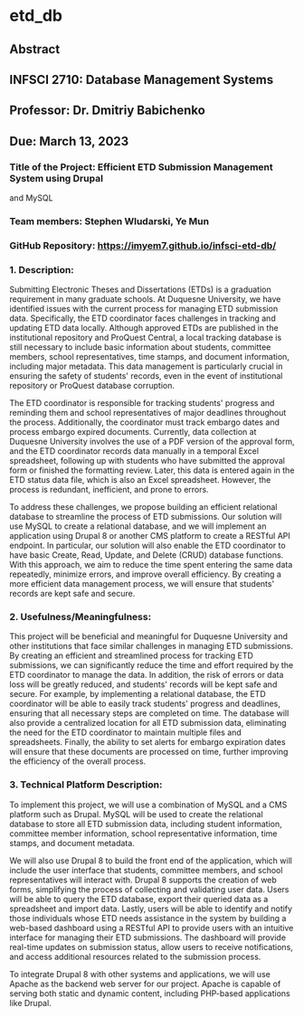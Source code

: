 # etd_db
## Abstract
## INFSCI 2710: Database Management Systems
## Professor: Dr. Dmitriy Babichenko
## Due: March 13, 2023
### Title of the Project: Efficient ETD Submission Management System using Drupal 
and MySQL
### Team members: Stephen Wludarski, Ye Mun
### GitHub Repository: https://imyem7.github.io/infsci-etd-db/

### 1.	Description: 

Submitting Electronic Theses and Dissertations (ETDs) is a graduation requirement in 
many graduate schools. At Duquesne University, we have identified issues with the 
current process for managing ETD submission data. Specifically, the ETD coordinator 
faces challenges in tracking and updating ETD data locally. Although approved ETDs 
are published in the institutional repository and ProQuest Central, a local tracking 
database is still necessary to include basic information about students, committee 
members, school representatives, time stamps, and document information, including 
major metadata. This data management is particularly crucial in ensuring the safety 
of students' records, even in the event of institutional repository or ProQuest 
database corruption. 

The ETD coordinator is responsible for tracking students' progress and reminding 
them and school representatives of major deadlines throughout the process. 
Additionally, the coordinator must track embargo dates and process embargo expired 
documents. Currently, data collection at Duquesne University involves the use of a 
PDF version of the approval form, and the ETD coordinator records data manually in a 
temporal Excel spreadsheet, following up with students who have submitted the 
approval form or finished the formatting review. Later, this data is entered again 
in the ETD status data file, which is also an Excel spreadsheet. However, the 
process is redundant, inefficient, and prone to errors. 

To address these challenges, we propose building an efficient relational database to 
streamline the process of ETD submissions. Our solution will use MySQL to create a 
relational database, and we will implement an application using Drupal 8 or another 
CMS platform to create a RESTful API endpoint. In particular, our solution will also 
enable the ETD coordinator to have basic Create, Read, Update, and Delete (CRUD) 
database functions. With this approach, we aim to reduce the time spent entering the 
same data repeatedly, minimize errors, and improve overall efficiency. By creating a 
more efficient data management process, we will ensure that students' records are 
kept safe and secure.



### 2.	Usefulness/Meaningfulness: 

This project will be beneficial and meaningful for Duquesne University and other 
institutions that face similar challenges in managing ETD submissions. By creating 
an efficient and streamlined process for tracking ETD submissions, we can 
significantly reduce the time and effort required by the ETD coordinator to manage 
the data. In addition, the risk of errors or data loss will be greatly reduced, and 
students' records will be kept safe and secure.
For example, by implementing a relational database, the ETD coordinator will be able 
to easily track students' progress and deadlines, ensuring that all necessary steps 
are completed on time. The database will also provide a centralized location for all 
ETD submission data, eliminating the need for the ETD coordinator to maintain 
multiple files and spreadsheets. Finally, the ability to set alerts for embargo 
expiration dates will ensure that these documents are processed on time, further 
improving the efficiency of the overall process.


### 3.	Technical Platform Description: 

To implement this project, we will use a combination of MySQL and a CMS platform 
such as Drupal. MySQL will be used to create the relational database to store all 
ETD submission data, including student information, committee member information, 
school representative information, time stamps, and document metadata. 

We will also use Drupal 8 to build the front end of the application, which will 
include the user interface that students, committee members, and school 
representatives will interact with. Drupal 8 supports the creation of web forms, 
simplifying the process of collecting and validating user data.  Users will be able 
to query the ETD database, export their queried data as a spreadsheet and import 
data. Lastly, users will be able to identify and notify those individuals whose ETD 
needs assistance in the system by building a web-based dashboard using a RESTful API 
to provide users with an intuitive interface for managing their ETD submissions. The 
dashboard will provide real-time updates on submission status, allow users to 
receive notifications, and access additional resources related to the submission 
process. 

To integrate Drupal 8 with other systems and applications, we will use Apache as the 
backend web server for our project. Apache is capable of serving both static and 
dynamic content, including PHP-based applications like Drupal. 
